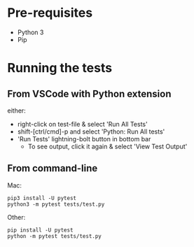 # Pre-requisites

- Python 3
- Pip

# Running the tests

## From VSCode with Python extension
either:
- right-click on test-file & select 'Run All Tests'
- shift-[ctrl/cmd]-p and select 'Python: Run All tests'
- 'Run Tests' lightning-bolt button in bottom bar
    - To see output, click it again & select 'View Test Output'

## From command-line

Mac:
```
pip3 install -U pytest
python3 -m pytest tests/test.py
```

Other:
```
pip install -U pytest
python -m pytest tests/test.py
```